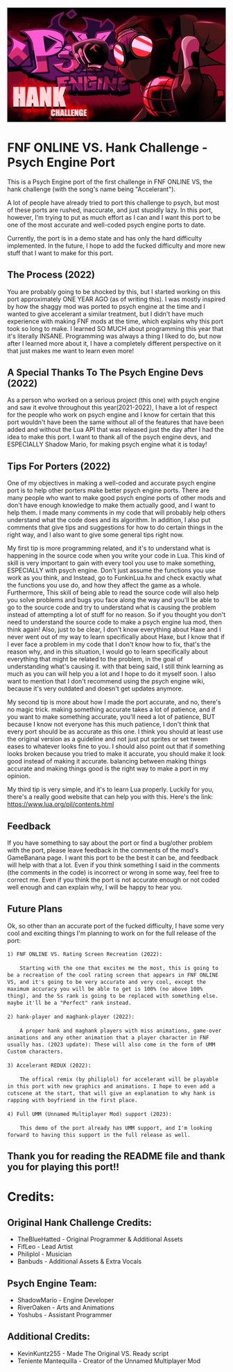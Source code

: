 ![New Hank Banner for the Psych Engine port](https://github.com/AppleHair/HankPsychPort/blob/main/New%20Hank%20Banner%20for%20the%20Psych%20Engine%20port.png)

# FNF ONLINE VS. Hank Challenge - Psych Engine Port
This is a Psych Engine port of the first challenge in FNF ONLINE VS, the hank challenge (with the song's name being "Accelerant").

A lot of people have already tried to port this challenge to psych, but most of these ports are rushed, inaccurate, and just stupidly lazy. In this port, however, I'm trying to put as much effort as I can and I want this port to be one of the most accurate and well-coded psych engine ports to date.

Currently, the port is in a demo state and has only the hard difficulty implemented. In the future, I hope to add the fucked difficulty and more new stuff that I want to make for this port.

## The Process (2022)

You are probably going to be shocked by this, but I started working on this port approximately ONE YEAR AGO (as of writing this). I was mostly inspired by how the shaggy mod was ported to psych engine at the time and I wanted to give accelerant a similar treatment, but I didn't have much experience with making FNF mods at the time, which explains why this port took so long to make. I learned SO MUCH about programming this year that it's literally INSANE. Programming was always a thing I liked to do, but now after I learned more about it, I have a completely different perspective on it that just makes me want to learn even more!

## A Special Thanks To The Psych Engine Devs (2022)

As a person who worked on a serious project (this one) with psych engine and saw it evolve throughout this year(2021-2022), I have a lot of respect for the people who work on psych engine and I know for certain that this port wouldn't have been the same without all of the features that have been added and without the Lua API that was released just the day after I had the idea to make this port. I want to thank all of the psych engine devs, and ESPECIALLY Shadow Mario, for making psych engine what it is today!

## Tips For Porters (2022)

One of my objectives in making a well-coded and accurate psych engine port is to help other porters make better psych engine ports. There are many people who want to make good psych engine ports of other mods and don't have enough knowledge to make them actually good, and I want to help them. I made many comments in my code that will probably help others understand what the code does and its algorithm. In addition, I also put comments that give tips and suggestions for how to do certain things in the right way, and I also want to give some general tips right now.

My first tip is more programming related, and it's to understand what is happening in the source code when you write your code in Lua. This kind of skill is very important to gain with every tool you use to make something, ESPECIALLY with psych engine. Don't just assume the functions you use work as you think, and Instead, go to FunkinLua.hx and check exactly what the functions you use do, and how they affect the game as a whole. Furthermore, This skill of being able to read the source code will also help you solve problems and bugs you face along the way and you'll be able to go to the source code and try to understand what is causing the problem instead of attempting a lot of stuff for no reason. So if you thought you don't need to understand the source code to make a psych engine lua mod, then think again! Also, just to be clear, I don't know everything about Haxe and I never went out of my way to learn specifically about Haxe, but I know that if I ever face a problem in my code that I don't know how to fix, that's the reason why, and in this situation, I would go to learn specifically about everything that might be related to the problem, 
in the goal of understanding what's causing it. with that being said, I still think learning as much as you can will help you a lot and I hope to do it myself soon. I also want to mention that I don't recommend using the psych engine wiki, because it's very outdated and doesn't get updates anymore.

My second tip is more about how I made the port accurate, and no, there's no magic trick. making something accurate takes a lot of patience, and if you want to make something accurate, you'll need a lot of patience, BUT because I know not everyone has this much patience, I don't think that every port should be as accurate as this one. I think you should at least use the original version as a guideline and not just put sprites or set tween eases to whatever looks fine to you. I should also point out that if something looks broken because you tried to make it accurate, you should make it look good instead of making it accurate. balancing between making things accurate and making things good is the right way to make a port in my opinion.

My third tip is very simple, and it's to learn Lua properly. Luckily for you, there's a really good website that can help you with this. Here's the link:  https://www.lua.org/pil/contents.html


## Feedback

If you have something to say about the port or find a bug/other problem with the port, please leave feedback in the comments of the mod's GameBanana page. I want this port to be the best it can be, and feedback will help with that a lot. Even if you think something I said in the comments (the comments in the code) is incorrect or wrong in some way, feel free to correct me. Even if you think the port is not accurate enough or not coded well enough and can explain why, I will be happy to hear you.

## Future Plans

Ok, so other than an accurate port of the fucked difficulty, I have some very cool and exciting things I'm planning to work on for the full release of the port:

	1) FNF ONLINE VS. Rating Screen Recreation (2022):

		Starting with the one that excites me the most, this is going to be a recreation of the cool rating screen that appears in FNF ONLINE VS, and it's going to be very accurate and very cool, except the maximum accuracy you will be able to get is 100% (no above 100% thing), and the Ss rank is going to be replaced with something else. maybe it'll be a "Perfect" rank instead.
		
	2) hank-player and maghank-player (2022):

		A proper hank and maghank players with miss animations, game-over animations and any other animation that a player character in FNF usually has. (2023 update): These will also come in the form of UMM Custom characters.

	3) Accelerant REDUX (2022): 

		The offical remix (by philiplol) for accelerant will be playable in this port with new graphics and animations. I hope to even add a cutscene at the start, that will give an explanation to why hank is rapping with boyfriend in the first place.

	4) Full UMM (Unnamed Multiplayer Mod) support (2023):

		This demo of the port already has UMM support, and I'm looking forward to having this support in the full release as well.


## Thank you for reading the README file and thank you for playing this port!!


# Credits:

## Original Hank Challenge Credits:

* TheBlueHatted - Original Programmer & Additional Assets
* FifLeo - Lead Artist
* Philiplol - Musician
* Banbuds - Additional Assets & Extra Vocals

## Psych Engine Team:

* ShadowMario - Engine Developer
* RiverOaken - Arts and Animations
* Yoshubs - Assistant Programmer

## Additional Credits:

* KevinKuntz255 - Made The Original VS. Ready script
* Teniente Mantequilla - Creator of the Unnamed Multiplayer Mod
